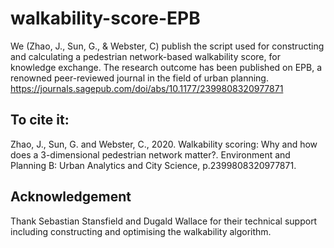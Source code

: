 # walkability-score-EPB
We (Zhao, J., Sun, G., & Webster, C) publish the script used for constructing and calculating a pedestrian network-based walkability score, for knowledge exchange.
The research outcome has been published on EPB, a renowned peer-reviewed journal in the field of urban planning. https://journals.sagepub.com/doi/abs/10.1177/2399808320977871
## To cite it:
Zhao, J., Sun, G. and Webster, C., 2020. Walkability scoring: Why and how does a 3-dimensional pedestrian network matter?. Environment and Planning B: Urban Analytics and City Science, p.2399808320977871.
## Acknowledgement
Thank Sebastian Stansfield and Dugald Wallace for their technical support including constructing and optimising the walkability algorithm.
